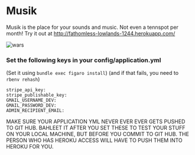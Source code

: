 # Musik


Musik is the place for your sounds and music. Not even a tennspot per month! Try it out at http://fathomless-lowlands-1244.herokuapp.com/

![wars](http://gif.co/tb9D.gif)


### Set the following keys in your config/application.yml

(Set it using `bundle exec figaro install`) (and if that fails, you need to `rbenv rehash`)

```
stripe_api_key:
stripe_publishable_key:
GMAIL_USERNAME_DEV:
GMAIL_PASSWORD_DEV:
ADMIN_RECIPIENT_EMAIL:
```
MAKE SURE YOUR APPLICATION YML NEVER EVER EVER GETS PUSHED TO GIT HUB. BAHLEET IT AFTER YOU SET THESE TO TEST YOUR STUFF ON YOUR LOCAL MACHINE, BUT BEFORE YOU COMMIT TO GIT HUB. THE PERSON WHO HAS HEROKU ACCESS WILL HAVE TO PUSH THEM INTO HEROKU FOR YOU.

